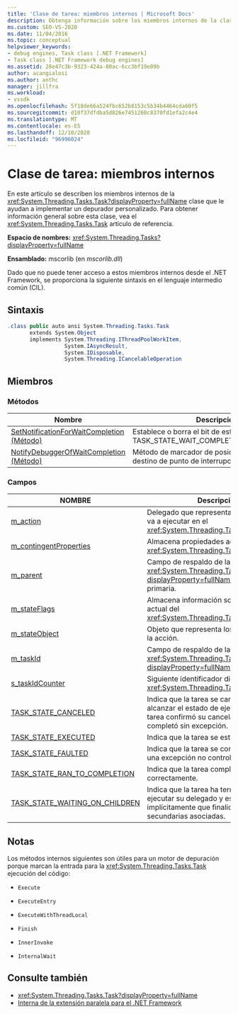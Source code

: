 ```yaml
---
title: 'Clase de tarea: miembros internos | Microsoft Docs'
description: Obtenga información sobre los miembros internos de la clase System. Threading. Tasks. Task que le ayudarán a implementar un depurador personalizado.
ms.custom: SEO-VS-2020
ms.date: 11/04/2016
ms.topic: conceptual
helpviewer_keywords:
- debug engines, Task class [.NET Framework]
- Task class [.NET Framework debug engines]
ms.assetid: 28e47c3b-9323-424a-80ac-6cc3bf19e09b
author: acangialosi
ms.author: anthc
manager: jillfra
ms.workload:
- vssdk
ms.openlocfilehash: 5f18de66a524fbc652b8153c5b34b4464cda60f5
ms.sourcegitcommit: d10f37dfdba5d826e7451260c8370fd1efa2c4e4
ms.translationtype: MT
ms.contentlocale: es-ES
ms.lasthandoff: 12/10/2020
ms.locfileid: "96996024"
---
```

# <a name="task-class---internal-members"></a>Clase de tarea: miembros internos
En este artículo se describen los miembros internos de la <xref:System.Threading.Tasks.Task?displayProperty=fullName> clase que le ayudan a implementar un depurador personalizado. Para obtener información general sobre esta clase, vea el <xref:System.Threading.Tasks.Task> artículo de referencia.

 **Espacio de nombres:** <xref:System.Threading.Tasks?displayProperty=fullName>

 **Ensamblado:** mscorlib (en *mscorlib.dll*)

 Dado que no puede tener acceso a estos miembros internos desde el .NET Framework, se proporciona la siguiente sintaxis en el lenguaje intermedio común (CIL).

## <a name="syntax"></a>Sintaxis

```csharp
.class public auto ansi System.Threading.Tasks.Task
       extends System.Object
       implements System.Threading.IThreadPoolWorkItem,
                  System.IAsyncResult,
                  System.IDisposable,
                  System.Threading.ICancelableOperation
```

## <a name="members"></a>Miembros

### <a name="methods"></a>Métodos

|Nombre|Descripción|
|----------|-----------------|
|[SetNotificationForWaitCompletion (Método)](../../extensibility/debugger/setnotificationforwaitcompletion-method.md)|Establece o borra el bit de estado de TASK_STATE_WAIT_COMPLETION_NOTIFICATION.|
|[NotifyDebuggerOfWaitCompletion (Método)](../../extensibility/debugger/notifydebuggerofwaitcompletion-method.md)|Método de marcador de posición utilizado como destino de punto de interrupción por el depurador.|

### <a name="fields"></a>Campos

|NOMBRE|Descripción|
|----------|-----------------|
|[m_action](../../extensibility/debugger/m-action-field.md)|Delegado que representa el código que se va a ejecutar en el <xref:System.Threading.Tasks.Task> objeto.|
|[m_contingentProperties](../../extensibility/debugger/m-contingentproperties-field.md)|Almacena propiedades adicionales del <xref:System.Threading.Tasks.Task> objeto.|
|[m_parent](../../extensibility/debugger/m-parent-field.md)|Campo de respaldo de la <xref:System.Threading.Tasks.Task?displayProperty=fullName> propiedad primaria.|
|[m_stateFlags](../../extensibility/debugger/m-stateflags-field.md)|Almacena información sobre el estado actual del <xref:System.Threading.Tasks.Task> objeto.|
|[m_stateObject](../../extensibility/debugger/m-stateobject-field.md)|Objeto que representa los datos que usará la acción.|
|[m_taskId](../../extensibility/debugger/m-taskid-field.md)|Campo de respaldo de la <xref:System.Threading.Tasks.Task.Id%2A?displayProperty=fullName> propiedad.|
|[s_taskIdCounter](../../extensibility/debugger/s-taskidcounter-field.md)|Siguiente identificador disponible para un <xref:System.Threading.Tasks.Task> objeto.|
|[TASK_STATE_CANCELED](../../extensibility/debugger/task-state-canceled-field.md)|Indica que la tarea se canceló antes de alcanzar el estado de ejecución, o que la tarea confirmó su cancelación y se completó sin excepción.|
|[TASK_STATE_EXECUTED](../../extensibility/debugger/task-state-executed-field.md)|Indica que la tarea se está ejecutando.|
|[TASK_STATE_FAULTED](../../extensibility/debugger/task-state-faulted-field.md)|Indica que la tarea se completó debido a una excepción no controlada.|
|[TASK_STATE_RAN_TO_COMPLETION](../../extensibility/debugger/task-state-ran-to-completion-field.md)|Indica que la tarea completó la ejecución correctamente.|
|[TASK_STATE_WAITING_ON_CHILDREN](../../extensibility/debugger/task-state-waiting-on-children-field.md)|Indica que la tarea ha terminado de ejecutar su delegado y está esperando implícitamente que finalicen las tareas secundarias asociadas.|

## <a name="remarks"></a>Notas
 Los métodos internos siguientes son útiles para un motor de depuración porque marcan la entrada para la <xref:System.Threading.Tasks.Task> ejecución del código:

- `Execute`

- `ExecuteEntry`

- `ExecuteWithThreadLocal`

- `Finish`

- `InnerInvoke`

- `InternalWait`

## <a name="see-also"></a>Consulte también
- <xref:System.Threading.Tasks.Task?displayProperty=fullName>
- [Interna de la extensión paralela para el .NET Framework](../../extensibility/debugger/parallel-extension-internals-for-the-dotnet-framework.md)
